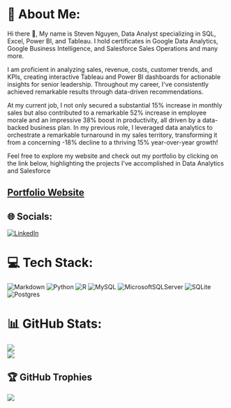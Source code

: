 # 💫 About Me:
  Hi there 👋, My name is Steven Nguyen, Data Analyst specializing in SQL, Excel, Power BI, and Tableau. I hold certificates in Google Data Analytics, Google Business Intelligence, and Salesforce Sales Operations and many more. 
  
  I am proficient in analyzing sales, revenue, costs, customer trends, and KPIs, creating interactive Tableau and Power BI dashboards for actionable insights for senior leadership. Throughout my career, I've consistently achieved remarkable results through data-driven recommendations. 
  
  At my current job, I not only secured a substantial 15% increase in monthly sales but also contributed to a remarkable 52% increase in employee morale and an impressive 38% boost in productivity, all driven by a data-backed business plan. In my previous role, I leveraged data analytics to orchestrate a remarkable turnaround in my sales territory, transforming it from a concerning -18% decline to a thriving 15% year-over-year growth!
  
  Feel free to explore my website and check out my portfolio by clicking on the link below, highlighting the projects I've accomplished in Data Analytics and Salesforce 
  ## [Portfolio Website](https://stevennguyenportfolio.net/)


## 🌐 Socials:
[![LinkedIn](https://img.shields.io/badge/LinkedIn-%230077B5.svg?logo=linkedin&logoColor=white)](https://linkedin.com/in/testfornow) 

# 💻 Tech Stack:
![Markdown](https://img.shields.io/badge/markdown-%23000000.svg?style=for-the-badge&logo=markdown&logoColor=white) ![Python](https://img.shields.io/badge/python-3670A0?style=for-the-badge&logo=python&logoColor=ffdd54) ![R](https://img.shields.io/badge/r-%23276DC3.svg?style=for-the-badge&logo=r&logoColor=white) ![MySQL](https://img.shields.io/badge/mysql-%2300f.svg?style=for-the-badge&logo=mysql&logoColor=white) ![MicrosoftSQLServer](https://img.shields.io/badge/Microsoft%20SQL%20Sever-CC2927?style=for-the-badge&logo=microsoft%20sql%20server&logoColor=white) ![SQLite](https://img.shields.io/badge/sqlite-%2307405e.svg?style=for-the-badge&logo=sqlite&logoColor=white) ![Postgres](https://img.shields.io/badge/postgres-%23316192.svg?style=for-the-badge&logo=postgresql&logoColor=white)
# 📊 GitHub Stats:
![](https://github-readme-stats.vercel.app/api?username=svn2233&theme=dark&hide_border=false&include_all_commits=true&count_private=true)<br/>
![](https://github-readme-streak-stats.herokuapp.com/?user=svn2233&theme=dark&hide_border=false)<br/>

## 🏆 GitHub Trophies
![](https://github-profile-trophy.vercel.app/?username=svn2233&theme=chalk&no-frame=false&no-bg=true&margin-w=4)


<!---
svn2233/svn2233 is a ✨ special ✨ repository because its `README.md` (this file) appears on your GitHub profile.
You can click the Preview link to take a look at your changes.
--->
